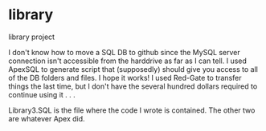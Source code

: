 # library
library project

I don't know how to move a SQL DB to github since the MySQL server connection isn't accessible from the harddrive as far as I can tell.
I used ApexSQL to generate script that (supposedly) should give you access to all of the DB folders and files.
I hope it works! I used Red-Gate to transfer things the last time, but I don't have the several hundred dollars required to continue
using it . . .

Library3.SQL is the file where the code I wrote is contained. The other two are whatever Apex did.
